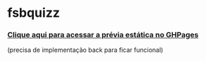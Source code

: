 # fsbquizz

### [Clique aqui para acessar a prévia estática no GHPages](https://vitorregisrr.github.io/fsbquizz/pages/)  
(precisa de implementação back para ficar funcional)
